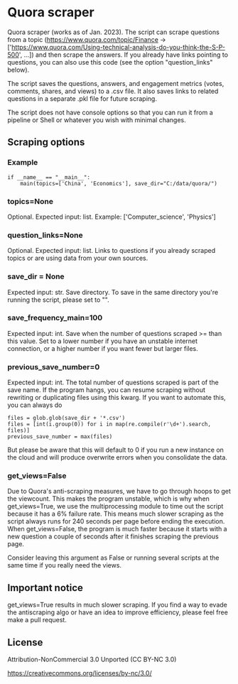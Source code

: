 # Quora scraper

Quora scraper (works as of Jan. 2023). The script can scrape questions from a topic (https://www.quora.com/topic/Finance -> ['https://www.quora.com/Using-technical-analysis-do-you-think-the-S-P-500', ...]) and then scrape the answers. If you already have links pointing to questions, you can also use this code (see the option "question_links" below).

The script saves the questions, answers, and engagement metrics (votes, comments, shares, and views) to a .csv file. It also saves links to related questions in a separate .pkl file for future scraping. 

The script does not have console options so that you can run it from a pipeline or Shell or whatever you wish with minimal changes. 

## Scraping options

### Example

```
if __name__ == "__main__":
    main(topics=['China', 'Economics'], save_dir="C:/data/quora/")
```

### topics=None 

Optional. Expected input: list. Example: ['Computer_science', 'Physics']

### question_links=None 
Optional. Expected input: list. Links to questions if you already scraped topics or are using data from your own sources.

### save_dir = None
Expected input: str. Save directory. To save in the same directory you're running the script, please set to "".

### save_frequency_main=100 
Expected input: int. Save when the number of questions scraped >= than this value. Set to a lower number if you have an unstable internet connection, or a higher number if you want fewer but larger files.


### previous_save_number=0
Expected input: int. The total number of questions scraped is part of the save name. If the program hangs, you can resume scraping without rewriting or duplicating files using this kwarg. If you want to automate this, you can always do 
```
files = glob.glob(save_dir + '*.csv')
files = [int(i.group(0)) for i in map(re.compile(r'\d+').search, files)]
previous_save_number = max(files)
```
But please be aware that this will default to 0 if you run a new instance on the cloud and will produce overwrite errors when you consolidate the data.

### get_views=False

Due to Quora's anti-scraping measures, we have to go through hoops to get the viewcount. This makes the program unstable, which is why when get_views=True, we use the multiprocessing module to time out the script because it has a 6% failure rate. This means much slower scraping as the script always runs for 240 seconds per page before ending the execution. When get_views=False, the program is much faster because it starts with a new question a couple of seconds after it finishes scraping the previous page.

Consider leaving this argument as False or running several scripts at the same time if you really need the views.


## Important notice
get_views=True results in much slower scraping. If you find a way to evade the antiscraping algo or have an idea to improve efficiency, please feel free make a pull request.

## License
Attribution-NonCommercial 3.0 Unported (CC BY-NC 3.0) 

https://creativecommons.org/licenses/by-nc/3.0/
